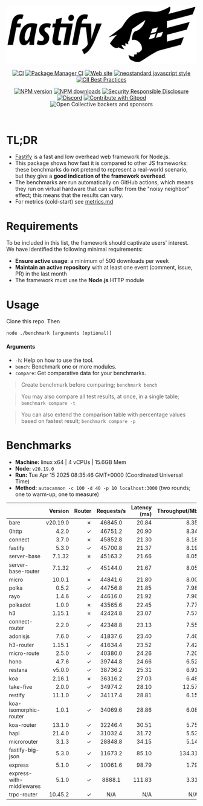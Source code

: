 <div align="center"> <a href="https://fastify.dev/">
    <img
      src="https://github.com/fastify/graphics/raw/HEAD/fastify-landscape-outlined.svg"
      width="650"
      height="auto"
    />
  </a>
</div>

<div align="center">

[![CI](https://github.com/fastify/fastify/actions/workflows/ci.yml/badge.svg?branch=main)](https://github.com/fastify/fastify/actions/workflows/ci.yml)
[![Package Manager
CI](https://github.com/fastify/fastify/actions/workflows/package-manager-ci.yml/badge.svg?branch=main)](https://github.com/fastify/fastify/actions/workflows/package-manager-ci.yml)
[![Web
site](https://github.com/fastify/fastify/actions/workflows/website.yml/badge.svg?branch=main)](https://github.com/fastify/fastify/actions/workflows/website.yml)
[![neostandard javascript style](https://img.shields.io/badge/code_style-neostandard-brightgreen?style=flat)](https://github.com/neostandard/neostandard)
[![CII Best Practices](https://bestpractices.coreinfrastructure.org/projects/7585/badge)](https://bestpractices.coreinfrastructure.org/projects/7585)

</div>

<div align="center">

[![NPM
version](https://img.shields.io/npm/v/fastify.svg?style=flat)](https://www.npmjs.com/package/fastify)
[![NPM
downloads](https://img.shields.io/npm/dm/fastify.svg?style=flat)](https://www.npmjs.com/package/fastify)
[![Security Responsible
Disclosure](https://img.shields.io/badge/Security-Responsible%20Disclosure-yellow.svg)](https://github.com/fastify/fastify/blob/main/SECURITY.md)
[![Discord](https://img.shields.io/discord/725613461949906985)](https://discord.gg/fastify)
[![Contribute with Gitpod](https://img.shields.io/badge/Contribute%20with-Gitpod-908a85?logo=gitpod&color=blue)](https://gitpod.io/#https://github.com/fastify/fastify)
![Open Collective backers and sponsors](https://img.shields.io/opencollective/all/fastify)

</div>

<br />

# TL;DR

* [Fastify](https://github.com/fastify/fastify) is a fast and low overhead web framework for Node.js.
* This package shows how fast it is compared to other JS frameworks: these benchmarks do not pretend to represent a real-world scenario, but they give a **good indication of the framework overhead**.
* The benchmarks are run automatically on GitHub actions, which means they run on virtual hardware that can suffer from the "noisy neighbor" effect; this means that the results can vary.
* For metrics (cold-start) see [metrics.md](./METRICS.md)

# Requirements

To be included in this list, the framework should captivate users' interest. We have identified the following minimal requirements:
- **Ensure active usage**: a minimum of 500 downloads per week
- **Maintain an active repository** with at least one event (comment, issue, PR) in the last month
- The framework must use the **Node.js** HTTP module

# Usage

Clone this repo. Then

```
node ./benchmark [arguments (optional)]
```

#### Arguments

* `-h`: Help on how to use the tool.
* `bench`:  Benchmark one or more modules.
* `compare`: Get comparative data for your benchmarks.

> Create benchmark before comparing; `benchmark bench`

> You may also compare all test results, at once, in a single table; `benchmark compare -t`

> You can also extend the comparison table with percentage values based on fastest result; `benchmark compare -p`
# Benchmarks

* __Machine:__ linux x64 | 4 vCPUs | 15.6GB Mem
* __Node:__ `v20.19.0`
* __Run:__ Tue Apr 15 2025 08:35:46 GMT+0000 (Coordinated Universal Time)
* __Method:__ `autocannon -c 100 -d 40 -p 10 localhost:3000` (two rounds; one to warm-up, one to measure)

|                          | Version  | Router | Requests/s | Latency (ms) | Throughput/Mb |
| :--                      | --:      | --:    | :-:        | --:          | --:           |
| bare                     | v20.19.0 | ✗      | 46845.0    | 20.84        | 8.35          |
| 0http                    | 4.2.0    | ✓      | 46751.2    | 20.90        | 8.34          |
| connect                  | 3.7.0    | ✗      | 45852.8    | 21.30        | 8.18          |
| fastify                  | 5.3.0    | ✓      | 45700.8    | 21.37        | 8.19          |
| server-base              | 7.1.32   | ✗      | 45163.2    | 21.66        | 8.05          |
| server-base-router       | 7.1.32   | ✓      | 45144.0    | 21.67        | 8.05          |
| micro                    | 10.0.1   | ✗      | 44841.6    | 21.80        | 8.00          |
| polka                    | 0.5.2    | ✓      | 44756.8    | 21.85        | 7.98          |
| rayo                     | 1.4.6    | ✓      | 44616.0    | 21.92        | 7.96          |
| polkadot                 | 1.0.0    | ✗      | 43565.6    | 22.45        | 7.77          |
| h3                       | 1.15.1   | ✗      | 42424.8    | 23.07        | 7.57          |
| connect-router           | 2.2.0    | ✓      | 42348.8    | 23.13        | 7.55          |
| adonisjs                 | 7.6.0    | ✓      | 41837.6    | 23.40        | 7.46          |
| h3-router                | 1.15.1   | ✓      | 41634.4    | 23.52        | 7.42          |
| micro-route              | 2.5.0    | ✓      | 40380.0    | 24.26        | 7.20          |
| hono                     | 4.7.6    | ✓      | 39744.8    | 24.66        | 6.52          |
| restana                  | v5.0.0   | ✓      | 38736.2    | 25.31        | 6.91          |
| koa                      | 2.16.1   | ✗      | 36316.2    | 27.03        | 6.48          |
| take-five                | 2.0.0    | ✓      | 34974.2    | 28.10        | 12.57         |
| restify                  | 11.1.0   | ✓      | 34117.4    | 28.81        | 6.15          |
| koa-isomorphic-router    | 1.0.1    | ✓      | 34069.6    | 28.86        | 6.08          |
| koa-router               | 13.1.0   | ✓      | 32246.4    | 30.51        | 5.75          |
| hapi                     | 21.4.0   | ✓      | 31032.4    | 31.72        | 5.53          |
| microrouter              | 3.1.3    | ✓      | 28848.8    | 34.15        | 5.14          |
| fastify-big-json         | 5.3.0    | ✓      | 11673.2    | 85.10        | 134.31        |
| express                  | 5.1.0    | ✓      | 10061.6    | 98.79        | 1.79          |
| express-with-middlewares | 5.1.0    | ✓      | 8888.1     | 111.83       | 3.31          |
| trpc-router              | 10.45.2  | ✓      | N/A        | N/A          | N/A           |
